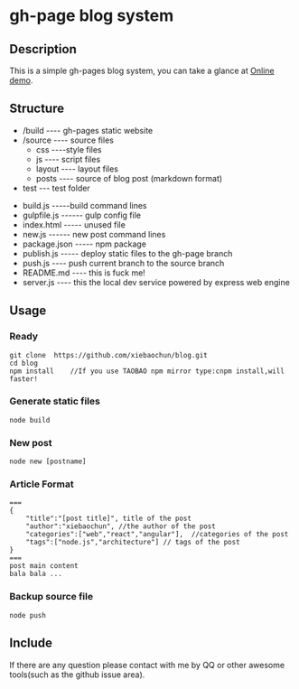 # gh-page blog system

## Description
This is a simple gh-pages blog system, you can take a glance at [Online demo](http://xiebaochun.github.io/blog).

## Structure
	
+ /build ---- gh-pages static website
+ /source ---- source files
	- css ----style files
	- js ---- script files
	- layout ---- layout files
	- posts ---- source of blog post (markdown format)
+ test --- test folder
- build.js -----build command lines
- gulpfile.js ------ gulp config file
- index.html ----- unused file
- new.js ------ new post command lines
- package.json ----- npm package
- publish.js ----- deploy static files to the gh-page branch
- push.js ---- push current branch to the source branch
- README.md ---- this is fuck me!
- server.js ---- this the local dev service powered by express web engine

## Usage

### Ready
	git clone  https://github.com/xiebaochun/blog.git  
	cd blog  
	npm install    //If you use TAOBAO npm mirror type:cnpm install,will faster!
### Generate static files
	node build

### New post
	node new [postname]

### Article Format
	===
	{  
    	"title":"[post title]", title of the post  
    	"author":"xiebaochun", //the author of the post   
    	"categories":["web","react","angular"],  //categories of the post  
    	"tags":["node.js","architecture"] // tags of the post  
	}   
	===
	post main content  
	bala bala ... 

### Backup source file
	node push

## Include
If there are any question please contact with me by QQ or other awesome tools(such as the github issue area).

